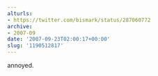 ```yaml
---
alturls:
- https://twitter.com/bismark/status/287060772
archive:
- 2007-09
date: '2007-09-23T02:00:17+00:00'
slug: '1190512817'
---
```


annoyed.

